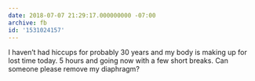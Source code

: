 ```yaml
---
date: 2018-07-07 21:29:17.000000000 -07:00
archive: fb
id: '1531024157'
---
```


I haven’t had hiccups for probably 30 years and my body is making up for lost time today. 5 hours and going now with a few short breaks. Can someone please remove my diaphragm?
